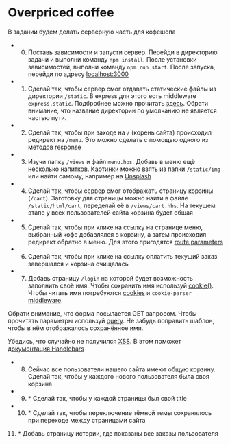 # Overpriced coffee

В задании будем делать серверную часть для кофешопа

 + 0. Поставь зависимости и запусти сервер. Перейди в директорию задачи и выполни команду `npm install`. 
После установки зависимостей, выполни команду `npm run start`. 
После запуска, перейди по адресу [localhost:3000](http://localhost:3000)

 + 1. Сделай так, чтобы сервер смог отдавать статические файлы из директории `/static`. 
В express для этого есть middleware `express.static`. 
Подбробнее можно прочитать [здесь](https://expressjs.com/en/starter/static-files.html). 
Обрати внимание, что название директории по умолчанию не является частью пути.

 + 2. Сделай так, чтобы при заходе на `/` (корень сайта) происходил редирект на `/menu`. 
Это можно сделать с помощью одного из методов [response](https://expressjs.com/en/4x/api.html#res.redirect)

 + 3. Изучи папку `/views` и файл `menu.hbs`. Добавь в меню ещё несколько напитков. 
Картинки можно взять из папки `/static/img` или найти самому, например на [Unsplash](https://unsplash.com/)

 + 4. Сделай так, чтобы сервер смог отображать страницу корзины (`/cart`). 
Заготовку для страницы можно найти в файле `/static/html/cart`, переделай её в `/views/cart.hbs`. 
На текущем этапе у всех пользователей сайта корзина будет общая

 + 5. Сделай так, чтобы при клике на ссылку на странице меню, выбранный кофе добавлялся в корзину, 
а затем происходил редирект обратно в меню.
Для этого пригодятся [route parameters](https://expressjs.com/en/guide/routing.html#route-parameters)

 + 6. Сделай так, чтобы при клике на ссылку оплатить текущий заказ завершался и корзина очищалась

 + 7. Добавь страницу `/login` на которой будет возможность заполнить своё имя. 
Чтобы сохранить имя используй [cookie()](https://expressjs.com/en/4x/api.html#res.cookie). 
Чтобы читать имя потребуются [cookies](https://expressjs.com/en/4x/api.html#req.cookies) и 
`cookie-parser` [middleware](https://expressjs.com/en/resources/middleware/cookie-parser.html).

Обрати внимание, что форма посылается GET запросом. 
Чтобы прочитать параметры используй [query](https://expressjs.com/en/4x/api.html#req.query). 
Не забудь поправить шаблон, чтобы в нём отображалось сохранённое имя.

Убедись, что случайно не получился [XSS](https://ru.wikipedia.org/wiki/%D0%9C%D0%B5%D0%B6%D1%81%D0%B0%D0%B9%D1%82%D0%BE%D0%B2%D1%8B%D0%B9_%D1%81%D0%BA%D1%80%D0%B8%D0%BF%D1%82%D0%B8%D0%BD%D0%B3). 
В этом поможет [документация Handlebars](https://handlebarsjs.com/#html-escaping)

 + 8. Сейчас все пользователи нашего сайта имеют общую корзину. 
Сделай так, чтобы у каждого нового пользователя была своя корзина

 + 9. \* Сделай так, чтобы у каждой страницы был свой title

 + 10. \* Сделай так, чтобы переключение тёмной темы сохранялось при переходе между страницами сайта

11. \* Добавь страницу истории, где показаны все заказы пользователя
